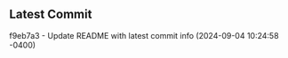 
## Latest Commit
f9eb7a3 - Update README with latest commit info (2024-09-04 10:24:58 -0400) <Yunxi-Zhou>
